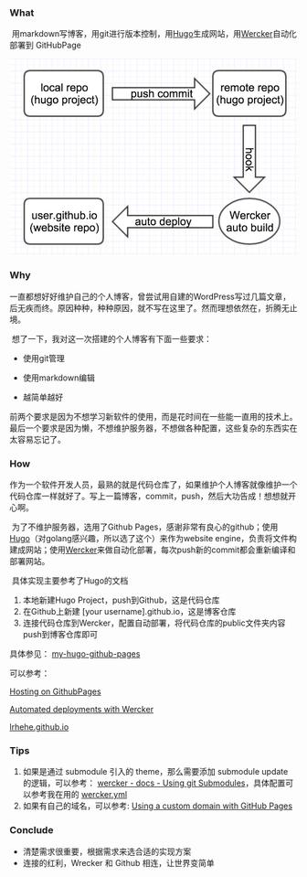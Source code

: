 ### What

​	用markdown写博客，用git进行版本控制，用[Hugo](https://gohugo.io/)生成网站，用[Wercker](http://wercker.com/)自动化部署到 GitHubPage

![My GithubPages](./static/img/my-gh-page-flow.png)

### Why

​	一直都想好好维护自己的个人博客，曾尝试用自建的WordPress写过几篇文章，后无疾而终。原因种种，种种原因，就不写在这里了。然而理想依然在，折腾无止境。

​	想了一下，我对这一次搭建的个人博客有下面一些要求：

- 使用git管理


- 使用markdown编辑


- 越简单越好

​	前两个要求是因为不想学习新软件的使用，而是花时间在一些能一直用的技术上。最后一个要求是因为懒，不想维护服务器，不想做各种配置，这些复杂的东西实在太容易忘记了。

### How

​	作为一个软件开发人员，最熟的就是代码仓库了，如果维护个人博客就像维护一个代码仓库一样就好了。写上一篇博客，commit，push，然后大功告成！想想就开心啊。

​	为了不维护服务器，选用了Github Pages，感谢非常有良心的github；使用[Hugo](https://gohugo.io/)（对golang感兴趣，所以选了这个）来作为website engine，负责将文件构建成网站；使用[Wercker](http://wercker.com/)来做自动化部署，每次push新的commit都会重新编译和部署网站。

​	具体实现主要参考了Hugo的文档

1. 本地新建Hugo Project，push到Github，这是代码仓库
2. 在Github上新建 [your username].github.io，这是博客仓库
3. 连接代码仓库到Wercker，配置自动部署，将代码仓库的public文件夹内容push到博客仓库即可

具体参见： [my-hugo-github-pages](https://github.com/lrhehe/my-hugo-github-pages)

可以参考：

[Hosting on GithubPages](https://gohugo.io/tutorials/github-pages-blog/)

[Automated deployments with Wercker](https://github.com/lrhehe/my-hugo-github-pages)

[lrhehe.github.io](https://github.com/lrhehe/lrhehe.github.io)

### Tips

1. 如果是通过 submodule 引入的 theme，那么需要添加 submodule update 的逻辑，可以参考： [wercker - docs - Using git Submodules](https://www.google.com/url?sa=t&rct=j&q=&esrc=s&source=web&cd=1&cad=rja&uact=8&ved=0ahUKEwiqlsq9nvDLAhVIt4MKHWsrBCsQFggcMAA&url=http%3A%2F%2Fdevcenter.wercker.com%2Fdocs%2Fgit%2Fsubmodules.html&usg=AFQjCNEdtOoVeQdpduB7DJ5Ym-jn297HPw&sig2=UdTKHn1ILVLZnueuh7YyQA&bvm=bv.118443451,d.amc)，具体配置可以参考我在用的 [wercker.yml]( https://github.com/lrhehe/my-hugo-github-pages/blob/master/wercker.yml)
2. 如果有自己的域名，可以参考: [Using a custom domain with GitHub Pages](https://help.github.com/articles/using-a-custom-domain-with-github-pages/)

### Conclude

- 清楚需求很重要，根据需求来选合适的实现方案
- 连接的红利，Wrecker 和 Github 相连，让世界变简单


